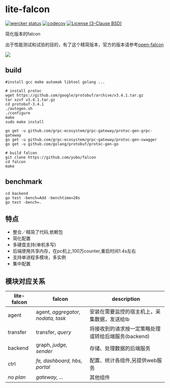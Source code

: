 # lite-falcon
[![wercker status](https://app.wercker.com/status/264bf495c340505f479d787192a213f4/s/master "wercker status")](https://app.wercker.com/project/byKey/264bf495c340505f479d787192a213f4)
[![codecov](https://codecov.io/gh/yubo/falcon/branch/master/graph/badge.svg)](https://codecov.io/gh/yubo/falcon)
[![License (3-Clause BSD)](https://img.shields.io/badge/license-BSD%203--Clause-blue.svg?style=flat-square)](http://opensource.org/licenses/BSD-3-Clause)

简化版本的falcon

出于性能测试和试验的目的，有了这个精简版本，官方的版本请参考[open-falcon](https://github.com/open-falcon/)

![][lite_falcon_img]

## build


```
#install gcc make automak libtool golang ...

# install protoc
wget https://github.com/google/protobuf/archive/v3.4.1.tar.gz
tar xzvf v3.4.1.tar.gz
cd protobuf-3.4.1
./autogen.sh
./configure
make
sudo make install

go get -u github.com/grpc-ecosystem/grpc-gateway/protoc-gen-grpc-gateway
go get -u github.com/grpc-ecosystem/grpc-gateway/protoc-gen-swagger
go get -u github.com/golang/protobuf/protoc-gen-go

# build falcon
git clone https://github.com/yubo/falcon
cd falcon
make
```

## benchmark
```
cd backend
go test -bench=Add -benchtime=20s
go test -bench=.
```


## 特点
- 整合／精简了代码,依赖包
- 简化配置
- 多硬盘支持(单机多写)
- 后端使用共享内存，在pc机上,100万counter,重启时间1.4s左右
- 支持单进程多模块，多实例
- 集中配置

## 模块对应关系

| lite-falcon |   falcon                            |  description                                        |
|-------------|-------------------------------------|-----------------------------------------------------|
|   agent     |   agent, _aggregator, nodata, task_ | 安装在需要监控的宿主机上，采集数据，发送给lb        |
|   transfer  |   transfer, _query_                 | 将接收到的请求按一定策略处理或转给后端服务(backend) |
|   backend   |   graph, _judge, sender_            | 存储、处理数据的后端服务                            |
|   ctrl      |   _fe, dashboard, hbs, portal_      | 配置、统计各组件,另提供web服务                      |
|   _no plan_ |   _gateway, ..._                    | 其他组件                                            |


[lite_falcon_img]:https://cdn.rawgit.com/yubo/falcon/master/doc/img/lite-falcon.svg

